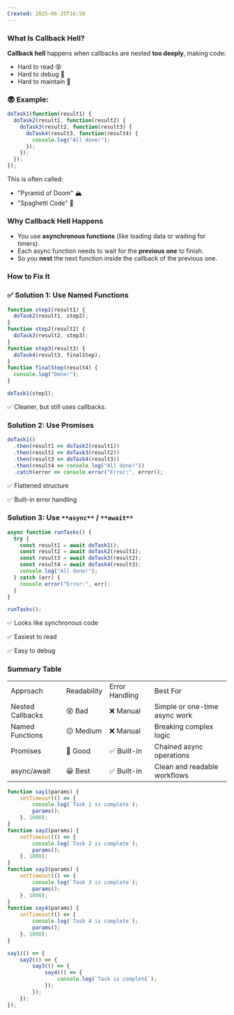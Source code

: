 ```yaml
---
Created: 2025-06-25T16:50
---
```

### **What Is Callback Hell?**

**Callback hell** happens when callbacks are nested **too deeply**, making code:

- Hard to read 😵
- Hard to debug 🔧
- Hard to maintain 🧱

### 😨 Example:

```JavaScript
doTask1(function(result1) {
  doTask2(result1, function(result2) {
    doTask3(result2, function(result3) {
      doTask4(result3, function(result4) {
        console.log("All done!");
      });
    });
  });
});
```

This is often called:

- "Pyramid of Doom" 🏔️
- "Spaghetti Code" 🍝

  

### **Why Callback Hell Happens**

- You use **asynchronous functions** (like loading data or waiting for timers).
- Each async function needs to wait for the **previous one** to finish.
- So you **nest** the next function inside the callback of the previous one.

  

### **How to Fix It**

### ✅ **Solution 1: Use Named Functions**

```JavaScript
function step1(result1) {
  doTask2(result1, step2);
}
function step2(result2) {
  doTask3(result2, step3);
}
function step3(result3) {
  doTask4(result3, finalStep);
}
function finalStep(result4) {
  console.log("Done!");
}

doTask1(step1);
```

✅ Cleaner, but still uses callbacks.

  

### **Solution 2: Use Promises**

```JavaScript
doTask1()
  .then(result1 => doTask2(result1))
  .then(result2 => doTask3(result2))
  .then(result3 => doTask4(result3))
  .then(result4 => console.log("All done!"))
  .catch(error => console.error("Error:", error));
```

✅ Flattened structure

✅ Built-in error handling

  

### **Solution 3: Use** `**async**` **/** `**await**`

```JavaScript
async function runTasks() {
  try {
    const result1 = await doTask1();
    const result2 = await doTask2(result1);
    const result3 = await doTask3(result2);
    const result4 = await doTask4(result3);
    console.log("All done!");
  } catch (err) {
    console.error("Error:", err);
  }
}

runTasks();
```

✅ Looks like synchronous code

✅ Easiest to read

✅ Easy to debug

  

### Summary Table

|   |   |   |   |
|---|---|---|---|
|Approach|Readability|Error Handling|Best For|
|Nested Callbacks|😵 Bad|❌ Manual|Simple or one-time async work|
|Named Functions|😐 Medium|❌ Manual|Breaking complex logic|
|Promises|🙂 Good|✅ Built-in|Chained async operations|
|async/await|😀 Best|✅ Built-in|Clean and readable workflows|

  

```JavaScript
function say1(params) {
    setTimeout(() => {
        console.log(`Task 1 is complete`);
        params();
    }, 1000);
}
function say2(params) {
    setTimeout(() => {
        console.log(`Task 2 is complete`);
        params();
    }, 1000);
}
function say3(params) {
    setTimeout(() => {
        console.log(`Task 3 is complete`);
        params();
    }, 1000);
}
function say4(params) {
    setTimeout(() => {
        console.log(`Task 4 is complete`);
        params();
    }, 1000);
}

say1(() => {
    say2(() => {
        say3(() => {
            say4(() => {
                console.log(`Task is completE`);
            });
        });
    });
});
```